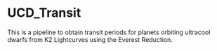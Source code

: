 # UCD_Transit
This is a pipeline to obtain transit periods for planets orbiting ultracool dwarfs from K2 Lightcurves using the Everest Reduction.
